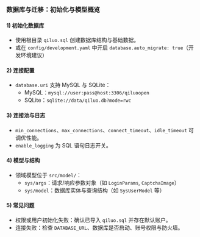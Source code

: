 ### 数据库与迁移：初始化与模型概览

#### 1) 初始化数据库
- 使用根目录 `qiluo.sql` 创建数据库结构与基础数据。
- 或在 `config/development.yaml` 中开启 `database.auto_migrate: true`（开发环境建议）

#### 2) 连接配置
- `database.uri` 支持 MySQL 与 SQLite：
  - MySQL：`mysql://user:pass@host:3306/qiluoopen`
  - SQLite：`sqlite://data/qiluo.db?mode=rwc`

#### 3) 连接池与日志
- `min_connections`、`max_connections`、`connect_timeout`、`idle_timeout` 可调优性能。
- `enable_logging` 为 SQL 语句日志开关。

#### 4) 模型与结构
- 领域模型位于 `src/model/`：
  - `sys/args`：请求/响应参数对象（如 `LoginParams`, `CaptchaImage`）
  - `sys/model`：数据库实体与查询结构（如 `SysUserModel` 等）

#### 5) 常见问题
- 权限或用户初始化失败：确认已导入 `qiluo.sql` 并存在默认账户。
- 连接失败：检查 `DATABASE_URL`、数据库是否启动、账号权限与防火墙。
